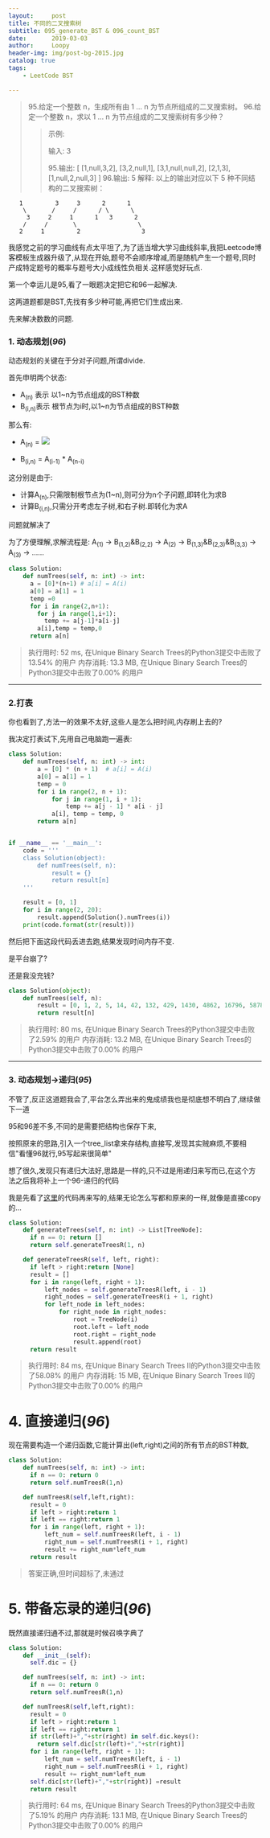 ```yaml
---
layout:     post
title: 不同的二叉搜索树
subtitle: 095_generate_BST & 096_count_BST
date:       2019-03-03
author:     Loopy
header-img: img/post-bg-2015.jpg
catalog: true
tags:
    - LeetCode BST

---
```


>95.给定一个整数 n，生成所有由 1 ... n 为节点所组成的二叉搜索树。
>96.给定一个整数 n，求以 1 ... n 为节点组成的二叉搜索树有多少种？
>
>>示例:
>>
>>输入: 3
>>
>>95.输出:
>>[
>>  [1,null,3,2],
>>  [3,2,null,1],
>>  [3,1,null,null,2],
>>  [2,1,3],
>>  [1,null,2,null,3]
>>]
>>96.输出: 5
>>解释:
>>以上的输出对应以下 5 种不同结构的二叉搜索树：
>>
```
   1         3     3      2      1
    \       /     /      / \      \
     3     2     1      1   3      2
    /     /       \                 \
   2     1         2                 3
   ```

我感觉之前的学习曲线有点太平坦了,为了适当增大学习曲线斜率,我把Leetcode博客模板生成器升级了,从现在开始,题号不会顺序增减,而是随机产生一个题号,同时产成特定题号的概率与题号大小成线性负相关.这样感觉好玩点.

第一个幸运儿是95,看了一眼题决定把它和96一起解决.

这两道题都是BST,先找有多少种可能,再把它们生成出来.

先来解决数数的问题.

### 1. 动态规划(*96*)

动态规划的关键在于分对子问题,所谓divide.

首先申明两个状态:
- A<sub>(n)</sub> 表示 以1~n为节点组成的BST种数
- B<sub>(i,n)</sub>表示 根节点为i时,以1~n为节点组成的BST种数

那么有:
- A<sub>(n)</sub> =  <img src="https://www.zhihu.com/equation?tex=
\sum_{i=1}^{i=n}B_(i,n)" />

- B<sub>(i,n)</sub> =  A<sub>(i-1)</sub> * A<sub>(n-i)</sub>

这分别是由于:
- 计算A<sub>(n)</sub>,只需限制根节点为(1~n),则可分为n个子问题,即转化为求B
- 计算B<sub>(i,n)</sub>,只需分开考虑左子树,和右子树.即转化为求A

问题就解决了

为了方便理解,求解流程是:
A<sub>(1)</sub> -> B<sub>(1,2)</sub>&B<sub>(2,2)</sub> -> A<sub>(2)</sub> -> B<sub>(1,3)</sub>&B<sub>(2,3)</sub>&B<sub>(3,3)</sub> -> A<sub>(3)</sub> -> ......

```python
class Solution:
    def numTrees(self, n: int) -> int:
      a = [0]*(n+1) # a[i] = A(i)
      a[0] = a[1] = 1
      temp =0
      for i in range(2,n+1):
        for j in range(1,i+1):
          temp += a[j-1]*a[i-j]
        a[i],temp = temp,0
      return a[n]
```

>执行用时: 52 ms, 在Unique Binary Search Trees的Python3提交中击败了13.54% 的用户
>内存消耗: 13.3 MB, 在Unique Binary Search Trees的Python3提交中击败了0.00% 的用户

---
### 2.打表
你也看到了,方法一的效果不太好,这些人是怎么把时间,内存刷上去的?

我决定打表试下,先用自己电脑跑一遍表:

```python
class Solution:
    def numTrees(self, n: int) -> int:
        a = [0] * (n + 1)  # a[i] = A(i)
        a[0] = a[1] = 1
        temp = 0
        for i in range(2, n + 1):
            for j in range(1, i + 1):
                temp += a[j - 1] * a[i - j]
            a[i], temp = temp, 0
        return a[n]


if __name__ == '__main__':
    code = '''
    class Solution(object):
        def numTrees(self, n):
            result = {}
            return result[n]
    '''

    result = [0, 1]
    for i in range(2, 20):
        result.append(Solution().numTrees(i))
    print(code.format(str(result)))

```

然后把下面这段代码丢进去跑,结果发现时间内存不变.

是平台崩了?

还是我没充钱?

```python
class Solution(object):
    def numTrees(self, n):
        result = [0, 1, 2, 5, 14, 42, 132, 429, 1430, 4862, 16796, 58786, 208012, 742900, 2674440, 9694845, 35357670, 129644790, 477638700, 1767263190]
        return result[n]
```

>执行用时: 80 ms, 在Unique Binary Search Trees的Python3提交中击败了2.59% 的用户
>内存消耗: 13.2 MB, 在Unique Binary Search Trees的Python3提交中击败了0.00% 的用户

---
### 3. 动态规划->递归(*95*)

不管了,反正这道题我会了,平台怎么弄出来的鬼成绩我也是彻底想不明白了,继续做下一道

95和96差不多,不同的是需要把结构也保存下来,

按照原来的思路,引入一个tree_list拿来存结构,直接写,发现其实贼麻烦,不要相信"看懂96就行,95写起来很简单"

想了很久,发现只有递归大法好,思路是一样的,只不过是用递归来写而已,在这个方法之后我将补上一个96-递归的代码

我是先看了[这里](https://blog.csdn.net/fuxuemingzhu/article/details/80778651)的代码再来写的,结果无论怎么写都和原来的一样,就像是直接copy的...

```python
class Solution:
    def generateTrees(self, n: int) -> List[TreeNode]:
      if n == 0: return []
      return self.generateTreesR(1, n)

    def generateTreesR(self, left, right):
      if left > right:return [None]
      result = []
      for i in range(left, right + 1):
          left_nodes = self.generateTreesR(left, i - 1)
          right_nodes = self.generateTreesR(i + 1, right)
          for left_node in left_nodes:
              for right_node in right_nodes:
                  root = TreeNode(i)
                  root.left = left_node
                  root.right = right_node
                  result.append(root)
      return result
```

>执行用时: 84 ms, 在Unique Binary Search Trees II的Python3提交中击败了58.08% 的用户
>内存消耗: 15 MB, 在Unique Binary Search Trees II的Python3提交中击败了0.00% 的用户

# 4. 直接递归(*96*)
现在需要构造一个递归函数,它能计算出(left,right)之间的所有节点的BST种数,

```python
class Solution:
    def numTrees(self, n: int) -> int:
      if n == 0: return 0
      return self.numTreesR(1,n)

    def numTreesR(self,left,right):
      result = 0
      if left > right:return 1
      if left == right:return 1
      for i in range(left, right + 1):
          left_num = self.numTreesR(left, i - 1)
          right_num = self.numTreesR(i + 1, right)
          result += right_num*left_num
      return result
```
> 答案正确,但时间超标了,未通过

# 5. 带备忘录的递归(*96*)

既然直接递归通不过,那就是时候召唤字典了

``` python
class Solution:
    def __init__(self):
      self.dic = {}

    def numTrees(self, n: int) -> int:
      if n == 0: return 0
      return self.numTreesR(1,n)

    def numTreesR(self,left,right):
      result = 0
      if left > right:return 1
      if left == right:return 1
      if str(left)+","+str(right) in self.dic.keys():
        return self.dic[str(left)+","+str(right)]
      for i in range(left, right + 1):
          left_num = self.numTreesR(left, i - 1)
          right_num = self.numTreesR(i + 1, right)
          result += right_num*left_num
      self.dic[str(left)+","+str(right)] =result
      return result
```
>执行用时: 64 ms, 在Unique Binary Search Trees的Python3提交中击败了5.19% 的用户
>内存消耗: 13.1 MB, 在Unique Binary Search Trees的Python3提交中击败了0.00% 的用户
